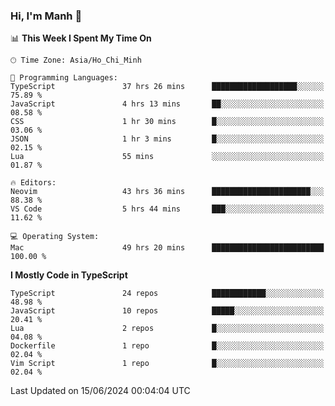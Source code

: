 ### Hi, I'm Manh 👋

<!--START_SECTION:waka-->
📊 **This Week I Spent My Time On** 

```text
🕑︎ Time Zone: Asia/Ho_Chi_Minh

💬 Programming Languages: 
TypeScript               37 hrs 26 mins      ███████████████████░░░░░░   75.89 % 
JavaScript               4 hrs 13 mins       ██░░░░░░░░░░░░░░░░░░░░░░░   08.58 % 
CSS                      1 hr 30 mins        █░░░░░░░░░░░░░░░░░░░░░░░░   03.06 % 
JSON                     1 hr 3 mins         █░░░░░░░░░░░░░░░░░░░░░░░░   02.15 % 
Lua                      55 mins             ░░░░░░░░░░░░░░░░░░░░░░░░░   01.87 % 

🔥 Editors: 
Neovim                   43 hrs 36 mins      ██████████████████████░░░   88.38 % 
VS Code                  5 hrs 44 mins       ███░░░░░░░░░░░░░░░░░░░░░░   11.62 % 

💻 Operating System: 
Mac                      49 hrs 20 mins      █████████████████████████   100.00 % 
```

**I Mostly Code in TypeScript** 

```text
TypeScript               24 repos            ████████████░░░░░░░░░░░░░   48.98 % 
JavaScript               10 repos            █████░░░░░░░░░░░░░░░░░░░░   20.41 % 
Lua                      2 repos             █░░░░░░░░░░░░░░░░░░░░░░░░   04.08 % 
Dockerfile               1 repo              █░░░░░░░░░░░░░░░░░░░░░░░░   02.04 % 
Vim Script               1 repo              █░░░░░░░░░░░░░░░░░░░░░░░░   02.04 % 
```




 Last Updated on 15/06/2024 00:04:04 UTC
<!--END_SECTION:waka-->
